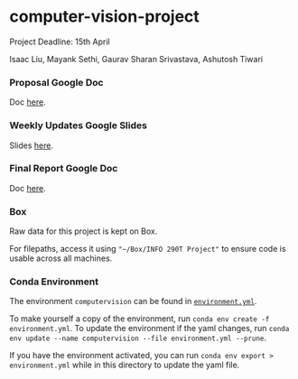 # computer-vision-project

Project Deadline: 15th April

Isaac Liu, Mayank Sethi, Gaurav Sharan Srivastava, Ashutosh Tiwari

### Proposal Google Doc

Doc [here](https://docs.google.com/document/d/1gqSdT-nfqlwkdRbOqXKUY_XXxJQ3LouqXd0_QTCT2Z0/edit).

### Weekly Updates Google Slides

Slides [here](https://docs.google.com/presentation/d/1k3huPGVXQNyoEpoVzcwHZrJ3EdEE_T08D6G-Vn3P4EA/edit#slide=id.g2c00b2e32d3_0_247).

### Final Report Google Doc

Doc [here](https://docs.google.com/document/d/1gqSdT-nfqlwkdRbOqXKUY_XXxJQ3LouqXd0_QTCT2Z0/edit).

### Box

Raw data for this project is kept on Box.

For filepaths, access it using `"~/Box/INFO 290T Project"` to ensure code is usable across all machines.

### Conda Environment

The environment `computervision` can be found in [`environment.yml`](https://github.com/current12/Stat-222-Project/blob/main/environment.yml).

To make yourself a copy of the environment, run `conda env create -f environment.yml`. To update the environment if the yaml changes, run `conda env update --name computervision --file environment.yml --prune`.

If you have the environment activated, you can run `conda env export > environment.yml` while in this directory to update the yaml file.
